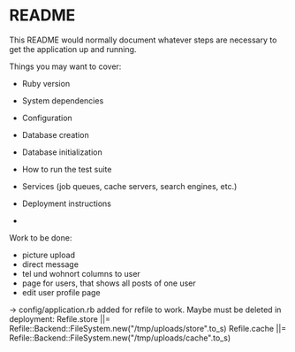 # README

This README would normally document whatever steps are necessary to get the
application up and running.

Things you may want to cover:

* Ruby version

* System dependencies

* Configuration

* Database creation

* Database initialization

* How to run the test suite

* Services (job queues, cache servers, search engines, etc.)

* Deployment instructions

* 

Work to be done:

- picture upload
- direct message
- tel und wohnort columns to user
- page for users, that shows all posts of one user
- edit user profile page


 -> config/application.rb added for refile to work. Maybe must be deleted in deployment:
    Refile.store ||= Refile::Backend::FileSystem.new("/tmp/uploads/store".to_s)
    Refile.cache ||= Refile::Backend::FileSystem.new("/tmp/uploads/cache".to_s)
